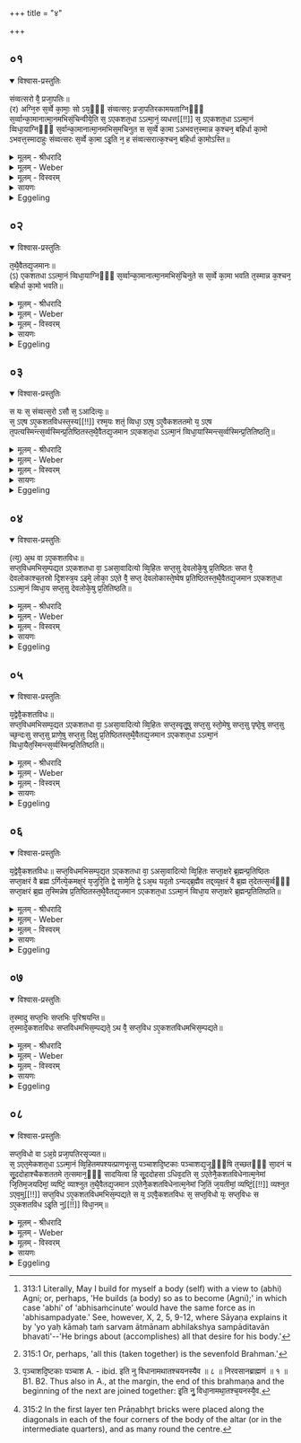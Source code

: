 +++
title = "४"

+++


## ०१


<details open><summary>विश्वास-प्रस्तुतिः</summary>

संव्वत्सरो वै᳘ प्रजा᳘पतिः॥  
(र) अग्नि᳘रु स᳘र्व्वे का᳘माः᳘ सो ऽय᳘ᳫँ᳘ संव्वत्सरः᳘ प्रजा᳘पतिरकामयताग्निᳫँ᳭ स᳘र्व्वान्का᳘मानात्मा᳘नमभिसं᳘चिन्वीये᳘ति स᳘ ऽएकशत᳘धा ऽऽत्मा᳘नं᳘ व्यधत्त[[!!]] स᳘ ऽएकशत᳘धा ऽऽत्मा᳘नं व्विधा᳘याग्निᳫँ᳭ स᳘र्वान्का᳘मानात्मा᳘नमभिस᳘मचिनुत स स᳘र्व्वे का᳘मा ऽअभवत्त᳘स्मान्न क᳘श्चन᳘ बहिर्धा का᳘मो ऽभवत्त᳘स्मादाहुः संव्वत्सरः स᳘र्व्वे का᳘मा ऽइ᳘ति न᳘ ह संव्वत्सरात्क᳘श्चन᳘ बहिर्धा का᳘मोऽस्ति॥
</details>

<details><summary>मूलम् - श्रीधरादि</summary>

संव्वत्सरो वै᳘ प्रजा᳘पतिः॥  
(र) अग्नि᳘रु स᳘र्व्वे का᳘माः᳘ सो ऽय᳘ᳫँ᳘ संव्वत्सरः᳘ प्रजा᳘पतिरकामयताग्निᳫँ᳭ स᳘र्व्वान्का᳘मानात्मा᳘नमभिसं᳘चिन्वीये᳘ति स᳘ ऽएकशत᳘धा ऽऽत्मा᳘नं᳘ व्यधत्त[[!!]] स᳘ ऽएकशत᳘धा ऽऽत्मा᳘नं व्विधा᳘याग्निᳫँ᳭ स᳘र्वान्का᳘मानात्मा᳘नमभिस᳘मचिनुत स स᳘र्व्वे का᳘मा ऽअभवत्त᳘स्मान्न क᳘श्चन᳘ बहिर्धा का᳘मो ऽभवत्त᳘स्मादाहुः संव्वत्सरः स᳘र्व्वे का᳘मा ऽइ᳘ति न᳘ ह संव्वत्सरात्क᳘श्चन᳘ बहिर्धा का᳘मोऽस्ति॥
</details>

<details><summary>मूलम् - Weber</summary>

संवत्सरो वै᳘ प्रजा᳘पतिः॥  
अग्नि᳘रु स᳘र्वे का᳘माःॗ सोऽय᳘ᳫं᳘ संवत्सरः᳘ प्रजा᳘पतिरकामयताग्निᳫं स᳘र्वान्का᳘मानात्मा᳘नमभिसं᳘चिन्वीये᳘ति स᳘ एकशतॗधात्मा᳘नं व्य᳘धत्त स᳘ एकशतॗधात्मा᳘नं विधा᳘याग्निᳫं स᳘र्वान्का᳘मानात्मा᳘नमभिस᳘मचिनुत स स᳘र्वे का᳘मा अभवत्त᳘स्मान्न क᳘श्चन᳘ बहिर्धा का᳘मोऽभवत्त᳘स्मादाहुः संवत्सरः स᳘र्वे का᳘मा इ᳘ति न᳘ ह संवत्सरात्क᳘श्चन᳘ बहिर्धा का᳘मोऽस्ति॥
</details>

<details><summary>मूलम् - विस्वरम्</summary>


</details>

<details><summary>सायणः</summary>

…
</details>

<details><summary>Eggeling</summary>

1. Prajāpati, indeed, is the year, and Agni is all objects of desire. This Prajāpati, the year, desired, 'May I build up for myself a body so as to contain [^egg_602] Agni, all objects of desire.' He constructed a body one hundred and one-fold; and in constructing a body one hundred and one-fold, he built up for himself a body so as to contain Agni, all objects of desire, and himself became all objects of desire; there was not one object of desire outside of him: whence they say, 'The year (includes) all objects of desire;' for, indeed, outside the year there is no object of desire whatever.

[^egg_602]: 313:1 Literally, May I build for myself a body (self) with a view to (abhi) Agni; or, perhaps, 'He builds (a body) so as to become (Agni);' in which case 'abhi' of 'abhisaṁcinute' would have the same force as in 'abhisampadyate.' See, however, X, 2, 5, 9-12, where Sāyaṇa explains it by 'yo yaḥ kāmaḥ taṁ sarvam ātmānam abhilakshya sampāditavān bhavati'--'He brings about (accomplishes) all that desire for his body.'
</details>


## ०२


<details open><summary>विश्वास-प्रस्तुतिः</summary>

त᳘थै᳘वैतद्य᳘जमानः॥  
(ऽ) एकशतधा ऽऽत्मा᳘नं व्विधा᳘याग्निᳫँ᳭ स᳘र्व्वान्का᳘मानात्मा᳘नमभिसं᳘चिनुते स स᳘र्व्वे का᳘मा भवति त᳘स्मान्न क᳘श्चन᳘ बहिर्धा का᳘मो भवति॥
</details>

<details><summary>मूलम् - श्रीधरादि</summary>

त᳘थै᳘वैतद्य᳘जमानः॥  
(ऽ) एकशतधा ऽऽत्मा᳘नं व्विधा᳘याग्निᳫँ᳭ स᳘र्व्वान्का᳘मानात्मा᳘नमभिसं᳘चिनुते स स᳘र्व्वे का᳘मा भवति त᳘स्मान्न क᳘श्चन᳘ बहिर्धा का᳘मो भवति॥
</details>

<details><summary>मूलम् - Weber</summary>

त᳘थैॗवैतद्य᳘जमानः॥  
एकशतधात्मा᳘नं विधा᳘याग्निᳫं स᳘र्वान्का᳘मानात्मा᳘नमभिसं᳘चिनुते स स᳘र्वे का᳘मा भवति त᳘स्मान्न क᳘श्चन᳘ बहिर्धा का᳘मो भवति॥
</details>

<details><summary>मूलम् - विस्वरम्</summary>


</details>

<details><summary>सायणः</summary>

…
</details>

<details><summary>Eggeling</summary>

2. And in like manner does the Sacrificer now, by constructing a body (of the altar) one hundred and one-fold, build for himself a body so as to contain Agni, all objects of desire: he becomes all objects of desire, and not one object of (his) desire is outside of him.
</details>


## ०३


<details open><summary>विश्वास-प्रस्तुतिः</summary>

स यः स᳘ संव्वत्स᳘रो ऽसौ स᳘ ऽआदित्यः᳘॥  
स᳘ ऽएष ऽए᳘कशतविधस्त᳘स्य[[!!]] रश्म᳘यः शतं᳘ व्विधा᳘ ऽएष᳘ ऽए᳘वैकशततमो य᳘ ऽएष त᳘पत्यस्मिन्त्स᳘र्व्वस्मिन्प्र᳘तिष्ठितस्त᳘थै᳘वैतद्य᳘जमान ऽएकशत᳘धा ऽऽत्मा᳘नं व्विधा᳘यास्मिन्त्स᳘र्व्वस्मिन्प्र᳘तितिष्ठति᳘॥
</details>

<details><summary>मूलम् - श्रीधरादि</summary>

स यः स᳘ संव्वत्स᳘रो ऽसौ स᳘ ऽआदित्यः᳘॥  
स᳘ ऽएष ऽए᳘कशतविधस्त᳘स्य[[!!]] रश्म᳘यः शतं᳘ व्विधा᳘ ऽएष᳘ ऽए᳘वैकशततमो य᳘ ऽएष त᳘पत्यस्मिन्त्स᳘र्व्वस्मिन्प्र᳘तिष्ठितस्त᳘थै᳘वैतद्य᳘जमान ऽएकशत᳘धा ऽऽत्मा᳘नं व्विधा᳘यास्मिन्त्स᳘र्व्वस्मिन्प्र᳘तितिष्ठति᳘॥
</details>

<details><summary>मूलम् - Weber</summary>

स यः स᳘ संवत्सॗरोऽसौ स᳘ आदित्यः᳟॥  
स᳘ एष ए᳘कशतविध᳘स्त᳘स्य रश्म᳘यः शतं᳘ विधा᳘ एष᳘ एॗवैकशततमो य᳘ एष त᳘पत्यस्मिन्त्स᳘र्वस्मिन्प्र᳘तिष्ठितस्त᳘थैॗवैतद्य᳘जमान एकशतॗधात्मा᳘नं विधा᳘यास्मिन्त्स᳘र्वस्मिन्प्र᳘तितिष्ठति॥
</details>

<details><summary>मूलम् - विस्वरम्</summary>


</details>

<details><summary>सायणः</summary>

…
</details>

<details><summary>Eggeling</summary>

3. Now this year is the same as yonder sun; and he is this one hundred and one-fold (Agni);--his rays are a hundredfold, and he himself who shines

yonder, being the one hundred and first, is firmly established in this universe; and in like manner does the Sacrificer now establish himself in this universe by constructing for himself a body a hundred and one-fold.
</details>


## ०४


<details open><summary>विश्वास-प्रस्तुतिः</summary>

(त्य᳘) अ᳘थ वा ऽए᳘कशतविधः॥  
सप्त᳘विधमभिस᳘म्पद्यत ऽएकशतधा वा᳘ ऽअसा᳘वादित्यो व्वि᳘हितः सप्त᳘सु देवलोके᳘षु प्र᳘तिष्ठितः सप्त वै᳘ देवलोकाश्च᳘तस्रो दि᳘शस्त्र᳘य ऽइमे᳘ लोका᳘ ऽएते वै᳘ सप्त᳘ देवलोकास्ते᳘ष्वेष प्र᳘तिष्ठितस्त᳘थै᳘वैतद्य᳘जमान ऽएकशत᳘धा ऽऽत्मा᳘नं व्विधा᳘य सप्त᳘सु देवलोके᳘षु प्र᳘तितिष्ठति॥
</details>

<details><summary>मूलम् - श्रीधरादि</summary>

(त्य᳘) अ᳘थ वा ऽए᳘कशतविधः॥  
सप्त᳘विधमभिस᳘म्पद्यत ऽएकशतधा वा᳘ ऽअसा᳘वादित्यो व्वि᳘हितः सप्त᳘सु देवलोके᳘षु प्र᳘तिष्ठितः सप्त वै᳘ देवलोकाश्च᳘तस्रो दि᳘शस्त्र᳘य ऽइमे᳘ लोका᳘ ऽएते वै᳘ सप्त᳘ देवलोकास्ते᳘ष्वेष प्र᳘तिष्ठितस्त᳘थै᳘वैतद्य᳘जमान ऽएकशत᳘धा ऽऽत्मा᳘नं व्विधा᳘य सप्त᳘सु देवलोके᳘षु प्र᳘तितिष्ठति॥
</details>

<details><summary>मूलम् - Weber</summary>

अ᳘थ वा ए᳘कशतविधः॥  
सप्त᳘विधमभिस᳘म्पद्यत एकशतधा वा᳘ असा᳘वादित्यो वि᳘हितः सप्त᳘सु देवलोके᳘षु प्र᳘तिष्ठितः सप्त वै᳘ देवलोकाश्च᳘तस्रो दि᳘शस्त्र᳘य इमे᳘ लोका᳘ एते वै᳘ सप्त᳘ देवलोकास्ते᳘ष्वेष प्र᳘तिष्ठितस्त᳘थैॗवैतद्य᳘जमान एकशतॗधात्मा᳘नं विधा᳘य सप्त᳘सु देवलोके᳘षु प्र᳘तितिष्ठति॥
</details>

<details><summary>मूलम् - विस्वरम्</summary>


</details>

<details><summary>सायणः</summary>

…
</details>

<details><summary>Eggeling</summary>

4. And, indeed, the one hundred and one-fold passes into (becomes equal to) the sevenfold one; for yonder sun, whilst composed a hundred and one-fold, is established in the seven worlds of the gods, for, indeed, there are seven worlds of the gods,--the four quarters and these three worlds: these are the seven worlds of the gods, and in them that (sun) is established. And in like manner does the Sacrificer now establish himself in the seven worlds of the gods by constructing for himself a body a hundred and one-fold.
</details>


## ०५


<details open><summary>विश्वास-प्रस्तुतिः</summary>

य᳘द्वेवै᳘कशतविधः॥  
सप्त᳘विधमभिसम्प᳘द्यत ऽएकशतधा वा᳘ ऽअसा᳘वादित्यो व्वि᳘हितः सप्त᳘स्वृतु᳘षु सप्त᳘सु स्तो᳘मेषु सप्त᳘सु पृष्ठे᳘षु सप्त᳘सु च्छ᳘न्दःसु सप्त᳘सु प्राणे᳘षु सप्त᳘सु दिक्षु प्र᳘तिष्ठितस्त᳘थै᳘वैतद्य᳘जमान ऽएकशत᳘धा ऽऽत्मा᳘नं व्विधा᳘यैत᳘स्मिन्त्स᳘र्व्वस्मिन्प्र᳘तितिष्ठति॥
</details>

<details><summary>मूलम् - श्रीधरादि</summary>

य᳘द्वेवै᳘कशतविधः॥  
सप्त᳘विधमभिसम्प᳘द्यत ऽएकशतधा वा᳘ ऽअसा᳘वादित्यो व्वि᳘हितः सप्त᳘स्वृतु᳘षु सप्त᳘सु स्तो᳘मेषु सप्त᳘सु पृष्ठे᳘षु सप्त᳘सु च्छ᳘न्दःसु सप्त᳘सु प्राणे᳘षु सप्त᳘सु दिक्षु प्र᳘तिष्ठितस्त᳘थै᳘वैतद्य᳘जमान ऽएकशत᳘धा ऽऽत्मा᳘नं व्विधा᳘यैत᳘स्मिन्त्स᳘र्व्वस्मिन्प्र᳘तितिष्ठति॥
</details>

<details><summary>मूलम् - Weber</summary>

य᳘द्वेवै᳘कशतविधः॥  
सप्त᳘विधमभिसम्प᳘द्यत एकशतधा वा असा᳘वादित्यो वि᳘हितः सप्त᳘स्वृतु᳘षु सप्त᳘सु स्तो᳘मेषु सप्त᳘सु पृष्ठे᳘षु सप्त᳘सु छ᳘न्दःसु सप्त᳘सु प्राणे᳘षु सप्त᳘सु दिक्षु प्र᳘तिष्ठितस्त᳘थैॗवैतद्य᳘जमान एकशतॗधात्मा᳘नं विधा᳘यैत᳘स्मिन्त्स᳘र्वस्मिन्प्र᳘तितिष्ठति॥
</details>

<details><summary>मूलम् - विस्वरम्</summary>


</details>

<details><summary>सायणः</summary>

…
</details>

<details><summary>Eggeling</summary>

5. And, again, as to how the one hundred and one-fold (altar) passes into the sevenfold one:--yonder sun, composed of a hundred and one parts, is established in the seven seasons, in the seven stomas (hymn-forms), in the seven pr̥shṭḥa (-sāmans), in the seven metres, in the seven vital airs, and in the seven regions; and in like manner does the Sacrificer now establish himself in this universe (or, on everything here) by constructing for himself a body one hundred and one-fold.
</details>


## ०६


<details open><summary>विश्वास-प्रस्तुतिः</summary>

य᳘द्वेवै᳘कशतविधः॥ 
सप्त᳘विधमभिसम्प᳘द्यत ऽएकशतधा वा᳘ ऽअसा᳘वादित्यो व्वि᳘हितः सप्ता᳘क्षरे ब्र᳘ह्मन्प्र᳘तिष्ठितः सप्ता᳘क्षरं वै ब्रह्म ऽर्गित्ये᳘कमक्ष᳘रं य᳘जुरि᳘ति द्वे सामे᳘ति द्वे ऽअ᳘थ यद᳘तो ऽन्यद्ब्र᳘ह्मैव तद्द्व्य᳘क्षरं वै ब्र᳘ह्म त᳘देतत्स᳘र्व्वᳫँ᳭ सप्ता᳘क्षरं ब्र᳘ह्म त᳘स्मिन्नेष प्र᳘तिष्ठितस्त᳘थै᳘वैतद्य᳘जमान ऽएकशत᳘धा ऽऽत्मा᳘नं व्विधा᳘य सप्ता᳘क्षरे ब्र᳘ह्मन्प्र᳘तितिष्ठति॥
</details>

<details><summary>मूलम् - श्रीधरादि</summary>

य᳘द्वेवै᳘कशतविधः॥ 
सप्त᳘विधमभिसम्प᳘द्यत ऽएकशतधा वा᳘ ऽअसा᳘वादित्यो व्वि᳘हितः सप्ता᳘क्षरे ब्र᳘ह्मन्प्र᳘तिष्ठितः सप्ता᳘क्षरं वै ब्रह्म ऽर्गित्ये᳘कमक्ष᳘रं य᳘जुरि᳘ति द्वे सामे᳘ति द्वे ऽअ᳘थ यद᳘तो ऽन्यद्ब्र᳘ह्मैव तद्द्व्य᳘क्षरं वै ब्र᳘ह्म त᳘देतत्स᳘र्व्वᳫँ᳭ सप्ता᳘क्षरं ब्र᳘ह्म त᳘स्मिन्नेष प्र᳘तिष्ठितस्त᳘थै᳘वैतद्य᳘जमान ऽएकशत᳘धा ऽऽत्मा᳘नं व्विधा᳘य सप्ता᳘क्षरे ब्र᳘ह्मन्प्र᳘तितिष्ठति॥
</details>

<details><summary>मूलम् - Weber</summary>

य᳘द्वेवै᳘कशतविधः सप्त᳘विधमभिसम्प᳘द्यत एकशतधा वा᳘ असा᳘वादित्यो वि᳘हितः सप्ता᳘क्षरे ब्र᳘ह्मन्प्र᳘तिष्ठितः सप्ता᳘क्षरं वै ब्रह्मर्गित्ये᳘कमक्ष᳘रं य᳘जुरि᳘ति द्वे सामे᳘ति द्वे अ᳘थ यद᳘तोऽन्यद्ब्र᳘ह्मैव तद्द्व्य᳘क्षरं वै ब्र᳘ह्म त᳘देतत्स᳘र्वᳫं सप्ता᳘क्षरम् ब्र᳘ह्म त᳘स्मिन्नेष प्र᳘तिष्ठितस्त᳘थैॗवैतद्य᳘जमान एकशतॗधात्मा᳘नं विधा᳘य सप्ता᳘क्षरे ब्र᳘ह्मन्प्र᳘तितिष्ठति॥
</details>

<details><summary>मूलम् - विस्वरम्</summary>


</details>

<details><summary>सायणः</summary>

…
</details>

<details><summary>Eggeling</summary>

6. And, again, as to how the one hundred and one-fold passes into the sevenfold one:--yonder sun, composed of a hundred and one parts, is established in the seven-syllabled Brahman, for the Brahman (holy writ or prayer) indeed consists of seven syllables,--'r̥k' is one syllable, 'yajuḥ' two, and 'sāma' two; and what other Brahman there is that is just the 'brahman' of two syllables--this

seven-syllabled Brahman is the universe [^egg_603]: therein that (sun) is established; and in like manner does the Sacrificer now establish himself in the seven-syllabled Brahman by constructing for himself a body one hundred and one-fold.

[^egg_603]: 315:1 Or, perhaps, 'all this (taken together) is the sevenfold Brahman.'
</details>


## ०७


<details open><summary>विश्वास-प्रस्तुतिः</summary>

त᳘स्मादु सप्त᳘भिः सप्तभिः प᳘रिश्रयन्ति॥  
त᳘स्मादे᳘कशतविधः सप्तविधमभिस᳘म्पद्यते᳘ ऽथ वै᳘ सप्त᳘विध ऽए᳘कशतविधमभिस᳘म्पद्यते॥
</details>

<details><summary>मूलम् - श्रीधरादि</summary>

त᳘स्मादु सप्त᳘भिः सप्तभिः प᳘रिश्रयन्ति॥  
त᳘स्मादे᳘कशतविधः सप्तविधमभिस᳘म्पद्यते᳘ ऽथ वै᳘ सप्त᳘विध ऽए᳘कशतविधमभिस᳘म्पद्यते॥
</details>

<details><summary>मूलम् - Weber</summary>

त᳘स्मादु सप्त᳘भिः-सप्तभिः प᳘रिश्रयन्ति॥  
त᳘स्मादे᳘कशतविधः सप्तविधमभिस᳘म्पद्यते᳘ऽथ वै᳘ सप्त᳘विध ए᳘कशतविधमभिस᳘म्पद्यते॥
</details>

<details><summary>मूलम् - विस्वरम्</summary>


</details>

<details><summary>सायणः</summary>

…
</details>

<details><summary>Eggeling</summary>

7. Therefore, also, they lay down around (the altar) sets of seven (bricks) each time, and hence the one hundred and one-fold passes into the sevenfold one; and, indeed, the sevenfold one passes into the one hundred and one-fold.
</details>


## ०८


<details open><summary>विश्वास-प्रस्तुतिः</summary>

सप्त᳘विधो वा ऽअ᳘ग्रे प्रजा᳘पतिरसृज्यत॥  
स᳘ ऽएत᳘मेकशत᳘धा ऽऽत्मा᳘नं व्वि᳘हितमपश्यत्प्राणभृ᳘त्सु पञ्चाशदि᳘ष्टकाः पञ्चाशद्य᳘जूᳫँ᳭षि त᳘च्छतᳫँ᳭ सा᳘दनं च सू᳘ददोहाश्चैकशततमे त᳘त्समान᳘ᳫँ᳘ सादयित्वा हि सू᳘ददोहसा ऽधिव᳘दति स᳘ ऽएतेनै᳘कशतविधेनात्म᳘नेमां जि᳘तिम᳘जयदिमां᳘ व्यष्टिं᳘ व्याश्नुत त᳘थै᳘वैतद्य᳘जमान ऽएतेनै᳘कशतविधेनात्म᳘नेमां जि᳘तिं ज᳘यतीमां᳘ व्यष्टिं᳘[[!!]] व्यश्नुत ऽएव᳘मु[[!!]] सप्त᳘विध ऽए᳘कशतविधमभिस᳘म्पद्यते स य᳘ ऽएवै᳘कशतविधः स᳘ सप्त᳘विधो यः᳘ सप्त᳘विधः स ऽए᳘कशतविध ऽइ᳘ति नु[[!!]] विधा᳘नम्॥
</details>

<details><summary>मूलम् - श्रीधरादि</summary>

सप्त᳘विधो वा ऽअ᳘ग्रे प्रजा᳘पतिरसृज्यत॥  
स᳘ ऽएत᳘मेकशत᳘धा ऽऽत्मा᳘नं व्वि᳘हितमपश्यत्प्राणभृ᳘त्सु पञ्चाशदि᳘ष्टकाः पञ्चाशद्य᳘जूᳫँ᳭षि त᳘च्छतᳫँ᳭ सा᳘दनं च सू᳘ददोहाश्चैकशततमे त᳘त्समान᳘ᳫँ᳘ सादयित्वा हि सू᳘ददोहसा ऽधिव᳘दति स᳘ ऽएतेनै᳘कशतविधेनात्म᳘नेमां जि᳘तिम᳘जयदिमां᳘ व्यष्टिं᳘ व्याश्नुत त᳘थै᳘वैतद्य᳘जमान ऽएतेनै᳘कशतविधेनात्म᳘नेमां जि᳘तिं ज᳘यतीमां᳘ व्यष्टिं᳘[[!!]] व्यश्नुत ऽएव᳘मु[[!!]] सप्त᳘विध ऽए᳘कशतविधमभिस᳘म्पद्यते स य᳘ ऽएवै᳘कशतविधः स᳘ सप्त᳘विधो यः᳘ सप्त᳘विधः स ऽए᳘कशतविध ऽइ᳘ति नु[[!!]] विधा᳘नम्॥
</details>

<details><summary>मूलम् - Weber</summary>

सप्त᳘विधो वा अ᳘ग्रे प्रजा᳘पतिरसृज्यत॥  
स᳘ एत᳘मेकशतॗधात्मा᳘नं वि᳘हितमपश्यत्प्राणभृ᳘त्सु पञ्चाशदि᳘ष्टकाः पञ्चाशद्य᳘जूंषि [^wbr_1] त᳘छतᳫं सा᳘दनं च सू᳘ददोहाश्चैक=\अततमे त᳘त्समान᳘ᳫं᳘ सादयित्वा हि सू᳘ददोहसाधिव᳘दति स᳘ एतेनै᳘कशतविधेनात्म᳘नेमां जि᳘तिम᳘जयदिमां व्य᳘ष्टिंॗ व्याश्नुत त᳘थैॗवैतद्य᳘जमान एतेनै᳘कशतविधेनात्म᳘नेमां जि᳘तिं ज᳘यतीमां व्य᳘ष्टिं व्य᳘श्नुत एव᳘मु सप्त᳘विध ए᳘कशतविधमभिस᳘म्पद्यते स य᳘ एवै᳘कशतविधः स᳘ सप्त᳘विधो यः᳘ सप्त᳘विधः स ए᳘कशतविध इ᳘ति नु᳘ विधा᳘नम्॥  

[^wbr_1]: प᳘ञ्चाशदि᳘ष्टकाः पञ्चाश A. - ibid. इति नु विधानामथातश्चयनस्यैव ॥ ८ ॥ निरवसानब्राह्मणं ॥ १ ॥ B1. B2. Thus also in A., at the margin, the end of this brahmaṇa and the beginning of the next are joined together: इ᳘ति नु᳘ विधा᳘नामथा᳘तश्च᳘यनस्यै᳘व.
</details>

<details><summary>मूलम् - विस्वरम्</summary>


</details>

<details><summary>सायणः</summary>

…
</details>

<details><summary>Eggeling</summary>

8. Sevenfold, indeed, Prajāpati was created in the beginning. He saw this body composed of a hundred and one parts--fifty bricks in the Prāṇabhr̥ts [^egg_604], and fifty sacrificial formulas, that makes a hundred, and the 'settling' and sūdadohas-formula are the two one hundred and first--these two are one and the same, for when he has 'settled' (a brick), he pronounces the sūdadohas-formula over it: by means of this one hundred and one-fold body he gained that conquest and obtained that success; and in like manner does the Sacrificer, by means of this one hundred and one-fold body, gain that conquest and obtain that success. And thus, indeed, the sevenfold (altar) passes into the one hundred and one-fold: that which is a hundred and one-fold is sevenfold, and that which is sevenfold is a hundred and one-fold. So much as to the forms (of altars).

[^egg_604]: 315:2 In the first layer ten Prāṇabhr̥t bricks were placed along the diagonals in each of the four corners of the body of the altar (or in the intermediate quarters), and as many round the centre.
</details>

